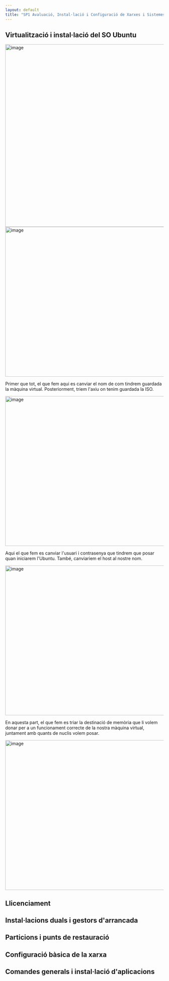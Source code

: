 ```yaml
---
layout: default
title: "SP1 Avaluació, Instal·lació i Configuració de Xarxes i Sistemes Operatius"
---
```


## Virtualització i instal·lació del SO Ubuntu

<img width="873" height="580" alt="image" src="https://github.com/user-attachments/assets/34bb7107-b7bb-4573-80d1-669dad129bf8" />


<img width="879" height="476" alt="image" src="https://github.com/user-attachments/assets/f61a9e09-5e4c-491b-90d1-32e0988122b0" />

Primer que tot, el que fem aqui es canviar el nom de com tindrem guardada la màquina virtual. Posteriorment, triem l'axiu on tenim guardada la ISO. 

<img width="879" height="476" alt="image" src="https://github.com/user-attachments/assets/7495ae40-6674-4f06-bf4c-c3ab5f639630" />

Aqui el que fem es canviar l'usuari i contrasenya que tindrem que posar quan iniciarem l'Ubuntu. També, canviariem el host al nostre nom.

<img width="879" height="476" alt="image" src="https://github.com/user-attachments/assets/c8d9af39-81cf-4ed1-8c75-a5ce6abff082" />

En aquesta part, el que fem es triar la destinació de memòria que li volem donar per a un funcionament correcte de la nostra màquina virtual, juntament
amb quants de nuclis volem posar.

<img width="879" height="476" alt="image" src="https://github.com/user-attachments/assets/3b8de964-8e64-418e-b752-0d86aad15398" />

## Llicenciament






## Instal·lacions duals i gestors d'arrancada



## Particions i punts de restauració




## Configuració bàsica de la xarxa






## Comandes generals i instal·lació d'aplicacions
